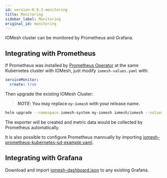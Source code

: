 ```yaml
---
id: version-0.9.3-monitoring
title: Monitoring
sidebar_label: Monitoring
original_id: monitoring
---
```


IOMesh cluster can be monitored by Prometheus and Grafana.

## Integrating with Prometheus

If Prometheus was installed by [Prometheus Operator][1] at the same Kubernetes cluster with IOMesh, just modify `iomesh-values.yaml` with:

```yaml
serviceMonitor:
  create: true
```

Then upgrade the existing IOMesh Cluster:

> **_NOTE_: You may replace `my-iomesh` with your release name.**

```bash
helm upgrade --namespace iomesh-system my-iomesh iomesh/iomesh --values iomesh-values.yaml
```

The exporter will be created and metric data would be collected by Prometheus automatically.

It is also possible to configure Prometheus mannually by importing [iomesh-prometheus-kubernetes-sd-example.yaml][4].

## Integrating with Grafana

Download and import [iomesh-dashboard.json][3] to any existing Grafana.

[1]: https://github.com/prometheus-operator/prometheus-operator
[2]: https://grafana.com/grafana/download
[3]: http://www.iomesh.com/docs/assets/iomesh-operation/iomesh-dashboard.json
[4]: http://www.iomesh.com/docs/assets/iomesh-operation/iomesh-prometheus-kubernetes-sd-example.yaml
